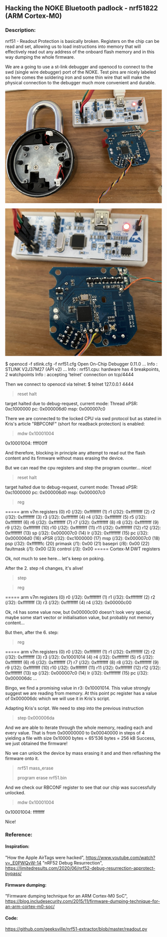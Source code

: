 ## Hacking the NOKE Bluetooth padlock - nrf51822 (ARM Cortex-M0)

### Description:

nrf51 - Readout Protection is basically broken.
Registers on the chip can be read and set, allowing us to load instructions into memory that will effectively read out any address of the onboard flash memory and in this way dumping the whole firmware.

We are a going to use a st-link debugger and openocd to connect to the swd (single wire debugger) port of the NOKE. Test pins are nicely labeled so here comes the soldering iron and some thin wire that will make the physical connection to the debugger much more convenient and durable.


![alt text](noke0.jpg)

![alt text](noke1.jpg)

$ openocd -f stlink.cfg -f nrf51.cfg
Open On-Chip Debugger 0.11.0
...
Info : STLINK V2J37M27 (API v2)
...
Info : nrf51.cpu: hardware has 4 breakpoints, 2 watchpoints
Info : accepting 'telnet' connection on tcp/4444

Then we connect to openocd via telnet:
$ telnet 127.0.0.1 4444

> reset halt

target halted due to debug-request, current mode: Thread 
xPSR: 0xc1000000 pc: 0x000006d0 msp: 0x000007c0

There we are connected to the locked CPU via swd protocol but as stated in Kris's article "RBPCONF" (short for readback protection) is enabled:
> mdw 0x10001004

0x10001004: ffff00ff

And therefore, blocking in principle any attempt to read out the flash content and its firmware without mass erasing the device.

But we can read the cpu registers and step the program counter... nice!

> reset halt

target halted due to debug-request, current mode: Thread 
xPSR: 0xc1000000 pc: 0x000006d0 msp: 0x000007c0
> reg

===== arm v7m registers
(0) r0 (/32): 0xffffffff
(1) r1 (/32): 0xffffffff
(2) r2 (/32): 0xffffffff
(3) r3 (/32): 0xffffffff
(4) r4 (/32): 0xffffffff
(5) r5 (/32): 0xffffffff
(6) r6 (/32): 0xffffffff
(7) r7 (/32): 0xffffffff
(8) r8 (/32): 0xffffffff
(9) r9 (/32): 0xffffffff
(10) r10 (/32): 0xffffffff
(11) r11 (/32): 0xffffffff
(12) r12 (/32): 0xffffffff
(13) sp (/32): 0x000007c0
(14) lr (/32): 0xffffffff
(15) pc (/32): 0x000006d0
(16) xPSR (/32): 0xc1000000
(17) msp (/32): 0x000007c0
(18) psp (/32): 0xfffffffc
(20) primask (/1): 0x00
(21) basepri (/8): 0x00
(22) faultmask (/1): 0x00
(23) control (/3): 0x00
===== Cortex-M DWT registers

Ok, not much to see here... let's keep on poking.

After the 2. step r4 changes, it's alive!
> step 

> reg

===== arm v7m registers
(0) r0 (/32): 0xffffffff
(1) r1 (/32): 0xffffffff
(2) r2 (/32): 0xffffffff
(3) r3 (/32): 0xffffffff
(4) r4 (/32): 0x00000c00

Ok, r4 has some value now, but 0x00000c00 doesn't look very special, maybe some start vector or initialisation value, but probably not memory content...


But then, after the 6. step:
> reg 

===== arm v7m registers
(0) r0 (/32): 0xffffffff
(1) r1 (/32): 0xffffffff
(2) r2 (/32): 0xffffffff
(3) r3 (/32): 0x10001014
(4) r4 (/32): 0xffffffff
(5) r5 (/32): 0xffffffff
(6) r6 (/32): 0xffffffff
(7) r7 (/32): 0xffffffff
(8) r8 (/32): 0xffffffff
(9) r9 (/32): 0xffffffff
(10) r10 (/32): 0xffffffff
(11) r11 (/32): 0xffffffff
(12) r12 (/32): 0xffffffff
(13) sp (/32): 0x000007c0
(14) lr (/32): 0xffffffff
(15) pc (/32): 0x000006dc
...

Bingo, we find a promising value in r3: 0x10001014. This value strongly suggest we are reading from memory. At this point pc register has a value of 0x000006dc which we will use it in Kris's script. 

Adapting Kris's script. We need to step into the previous instruction 
> step 0x000006da

And we are able to iterate through the whole memory, reading each and every value. 
That is from 0x00000000 to 0x00040000 in steps of 4 yielding a file with size 
0x10000 bytes = 65'536 bytes = 256 kB 
Success, we just obtained the firmware! 

No we can unlock the device by mass erasing it and and then reflashing the firmware onto it.
> nrf51 mass_erase
> 
> program erase nrf51.bin

And we check our RBCONF register to see that our chip was successfully unlocked.
> mdw 0x10001004

0x10001004: ffffffff

Nice!

### Reference:
#### Inspiration:
"How the Apple AirTags were hacked", https://www.youtube.com/watch?v=_E0PWQvW-14
"nRF52 Debug Resurrection", https://limitedresults.com/2020/06/nrf52-debug-resurrection-approtect-bypass/

#### Firmware dumping: 
"Firmware dumping technique for an ARM Cortex-M0 SoC", https://blog.includesecurity.com/2015/11/firmware-dumping-technique-for-an-arm-cortex-m0-soc/

#### Code:
https://github.com/geeksville/nrf51-extractor/blob/master/readout.py
